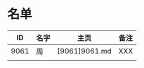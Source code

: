 
# 名单

|  ID    |  名字    |  主页    | 备注     |
| ---- | ---- | ---- | ---- |
| 9061 |  周    | [9061]9061.md  | XXX    |
|      |      |      |      |

